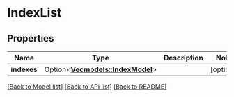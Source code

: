 # IndexList

## Properties

Name | Type | Description | Notes
------------ | ------------- | ------------- | -------------
**indexes** | Option<[**Vec<models::IndexModel>**](IndexModel.md)> |  | [optional]

[[Back to Model list]](../README.md#documentation-for-models) [[Back to API list]](../README.md#documentation-for-api-endpoints) [[Back to README]](../README.md)


